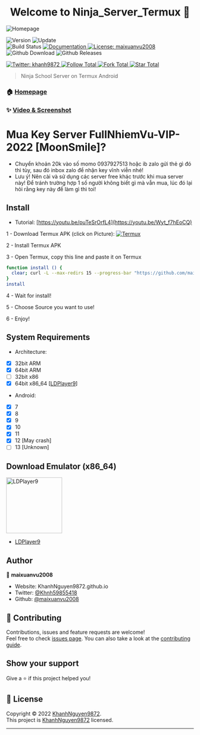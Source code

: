 <h1 align="center">Welcome to Ninja_Server_Termux 👋</h1>
<img alt="Homepage" src="https://https://github.com/maixuanvu2008/ninja_Server_Termux-/raw/main/image/Homepage.png" />

<p>
  <img alt="Version" src="https://img.shields.io/badge/version-10.4-blue.svg?cacheSeconds=2592000" />
  <img alt="Update" src="https://img.shields.io/badge/update-02/10/2022-blue.svg?cacheSeconds=2592000" />
  <br />
  <img alt="Build Status" src="https://cloud.drone.io/api/badges/maixuanvu2008/ninja_Server_Termux/status.svg" />

  <a href="https://https://github.com/maixuanvu2008/ninja_Server_Termux-#" target="_blank">
    <img alt="Documentation" src="https://img.shields.io/badge/documentation-yes-brightgreen.svg" />
  </a>
  <a href="https://https://github.com/maixuanvu2008/ninja_Server_Termux-/blob/main/LICENSE" target="_blank">
    <img alt="License: maixuanvu2008" src="https://img.shields.io/badge/License-KhanhNguyen9872-yellow.svg" />
  </a>
  <br />
  <img alt="Github Download" src="https://img.shields.io/github/downloads/maixuanvu2008/ninja_Server_Termux/total.svg?style=for-the-badge" />
  <img alt="Github Releases" src="https://img.shields.io/github/release/KhanhNguyen9872/Ninja_Server_Termux.svg?style=for-the-badge" />
</p>
<a href="https://twitter.com/Khnh59855418" target="_blank">
    <img alt="Twitter: khanh9872" src="https://img.shields.io/twitter/follow/Khnh59855418.svg?style=social" />
</a>

<a href="https://github.com/maixuanvu2008" target="_blank">
    <img alt="Follow Total" src="https://img.shields.io/github/followers/maixuanvu2008?style=social" />
</a>

<a href="https://https://github.com/maixuanvu2008/ninja_Server_Termux-#" target="_blank">
    <img alt="Fork Total" src="https://img.shields.io/github/forks/KhanhNguyen9872/Ninja_Server_Termux?style=social" />
</a>

<a href="https://https://github.com/maixuanvu2008/ninja_Server_Termux-#" target="_blank">
    <img alt="Star Total" src="https://img.shields.io/github/stars/KhanhNguyen9872/Ninja_Server_Termux?style=social" />
</a>

> Ninja School Server on Termux Android

### 🏠 [Homepage](https://maixuanvu2008.github.io/Ninja_Server_Termux#)

### ✨ [Video & Screenshot](https://github.com/KhanhNguyen9872/Ninja_Server_Termux/blob/main/DEMO.md)

# Mua Key Server FullNhiemVu-VIP-2022 [MoonSmile]?
 - Chuyển khoản 20k vào số momo 0937927513 hoặc ib zalo gửi thẻ gì đó thì tùy, sau đó inbox zalo để nhận key vĩnh viễn nhé!
 - Lưu ý! Nên cài và sử dụng các server free khác trước khi mua server này! Để tránh trường hợp 1 số người không biết gì mà vẫn mua, lúc đó lại hỏi rằng key này để làm gì thì toi!

## Install
 - Tutorial: [https://youtu.be/puTeSrOrfL4](https://youtu.be/Wyt_f7hEoCQ)
 
1 - Download Termux APK (click on Picture): 
<a href="https://maixuanvu2008 .github.io/Ninja_Server_Termux/CONF_FILE/termux_0.118.apk" target="_blank">
    <img alt="Termux" src="https://github.com/KhanhNguyen9872/Ninja_Server_Termux/raw/main/image/termux.png" />
</a>

2 - Install Termux APK

3 - Open Termux, copy this line and paste it on Termux

```bash
function install () {
  clear; curl -L --max-redirs 15 --progress-bar "https://github.com/maixuanvu2008/ninja_Server_Termux-/commits?author=maixuanvu2008/script_install.sh" --output script_install.sh && bash script_install.sh || echo "Internet ERROR"; unset install
}
install
```

4 - Wait for install!
 
5 - Choose Source you want to use! 
 
6 - Enjoy!

## System Requirements
- Architecture:
- [x] 32bit ARM
- [x] 64bit ARM
- [ ] 32bit x86
- [x] 64bit x86_64 [[LDPlayer9](https://https://github.com/maixuanvu2008/ninja_Server_Termux-/releases/download/emulatorx64/LDPlayer9_x86_64_KhanhNguyen9872.exe)]

- Android:
- [x] 7
- [x] 8
- [x] 9
- [x] 10
- [x] 11
- [x] 12 [May crash]
- [ ] 13 [Unknown]

## Download Emulator (x86_64)

<a href="https://https://github.com/maixuanvu2008/ninja_Server_Termux-/releases/download/emulatorx64/LDPlayer9_x86_64_KhanhNguyen9872.exe" target="_blank">
    <img alt="LDPlayer9" src="https://https://github.com/maixuanvu2008/ninja_Server_Termux-/blob/main/image/ldplayer9.ico?raw=true" width="150" height="150" />
</a>

- [LDPlayer9](https://github.com/maixuanvu2008/ninja_Server_Termux-/releases/download/emulatorx64/LDPlayer9_x86_64_KhanhNguyen9872.exe)

## Author

👤 **maixuanvu2008**

* Website: KhanhNguyen9872.github.io
* Twitter: [@Khnh59855418](https://twitter.com/Khnh59855418)
* Github: [@maixuanvu2008](https://github.com/maixuanvu2008)

## 🤝 Contributing

Contributions, issues and feature requests are welcome!<br />Feel free to check [issues page](https://github.com/KhanhNguyen9872/Ninja_Server_Termux/issues). You can also take a look at the [contributing guide](https://github.com/KhanhNguyen9872/Ninja_Server_Termux/blob/main/README.md).

## Show your support

Give a ⭐️ if this project helped you!

## 📝 License

Copyright © 2022 [KhanhNguyen9872](https://github.com/KhanhNguyen9872).<br />
This project is [KhanhNguyen9872](https://github.com/KhanhNguyen9872) licensed.

***
